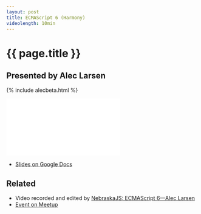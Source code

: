 ```yaml
---
layout: post
title: ECMAScript 6 (Harmony)
videolength: 10min
---
```


# {{ page.title }}

## Presented by Alec Larsen

{% include alecbeta.html %}

<div class="fluid-width-video-wrapper"><iframe src="//www.youtube.com/embed/ikgRLpWZiLs" frameborder="0" allowfullscreen></iframe></div>

* [Slides on Google Docs](https://docs.google.com/presentation/d/1y4Ul1Bdffpy7hu_0Jfj1aAoPn93k5NvmVxczPzBuA38/edit?pli=1#slide=id.g17189d411_06)

## Related

* Video recorded and edited by [NebraskaJS: ECMAScript 6—Alec Larsen](http://www.youtube.com/watch?v=ikgRLpWZiLs)
* [Event on Meetup](http://www.meetup.com/nebraskajs/events/118573952/)